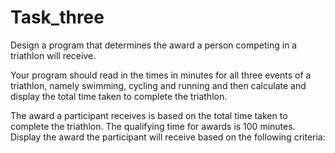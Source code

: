 # Task_three

Design a program that determines the award a person competing in a
triathlon will receive.

Your program should read in the times in minutes for all three events of a
triathlon, namely swimming, cycling and running and then calculate and
display the total time taken to complete the triathlon.

The award a participant receives is based on the total time taken to
complete the triathlon. The qualifying time for awards is 100 minutes.
Display the award the participant will receive based on the following
criteria:
